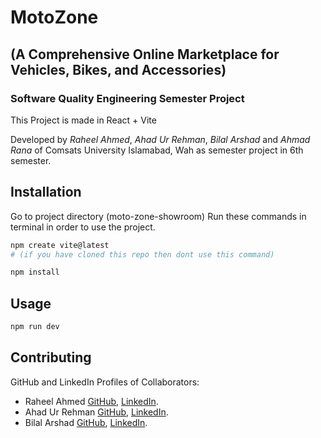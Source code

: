 # MotoZone 
## (A Comprehensive Online Marketplace for Vehicles, Bikes, and Accessories)
### Software Quality Engineering Semester Project

This Project is made in React + Vite

Developed by _Raheel Ahmed_, _Ahad Ur Rehman_, _Bilal Arshad_ and _Ahmad Rana_ of Comsats University Islamabad, Wah as semester project in 6th semester.

## Installation

Go to project directory (moto-zone-showroom) Run these commands in terminal in order to use the project.

```bash
npm create vite@latest
# (if you have cloned this repo then dont use this command)
```

```bash
npm install
```

## Usage

```bash
npm run dev
```

## Contributing

GitHub and LinkedIn Profiles of Collaborators:

- Raheel Ahmed [GitHub](https://github.com/raheel-ahmed-04), [LinkedIn](www.linkedin.com/in/raheelahmad72).
- Ahad Ur Rehman [GitHub](https://github.com/Ahad-Rehman), [LinkedIn](https://www.linkedin.com/in/ahad-ur-rehman-a4bb77278/).
- Bilal Arshad [GitHub](https://github.com/raheel-ahmed-04), [LinkedIn](www.linkedin.com/in/raheelahmad72).
